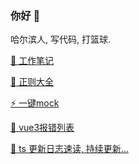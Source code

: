 ### 你好 👋

哈尔滨人, 写代码, 打篮球.

[📘 工作笔记](https://github.com/any86/Notes/issues)

[🦕 正则大全](https://any86.github.io/any-rule/)

[:zap: 一键mock](https://any86.github.io/be-mock)

[🌱 vue3报错列表](https://github.com/any86/vue-error/issues)

[🧁 ts 更新日志速读, 持续更新...](https://github.com/any86/ts-log-cn)




<!-- [![any86's github stats](https://github-readme-stats.vercel.app/api?username=any86&show_icons=true&hide_border=true)](https://github.com/any86/) -->
